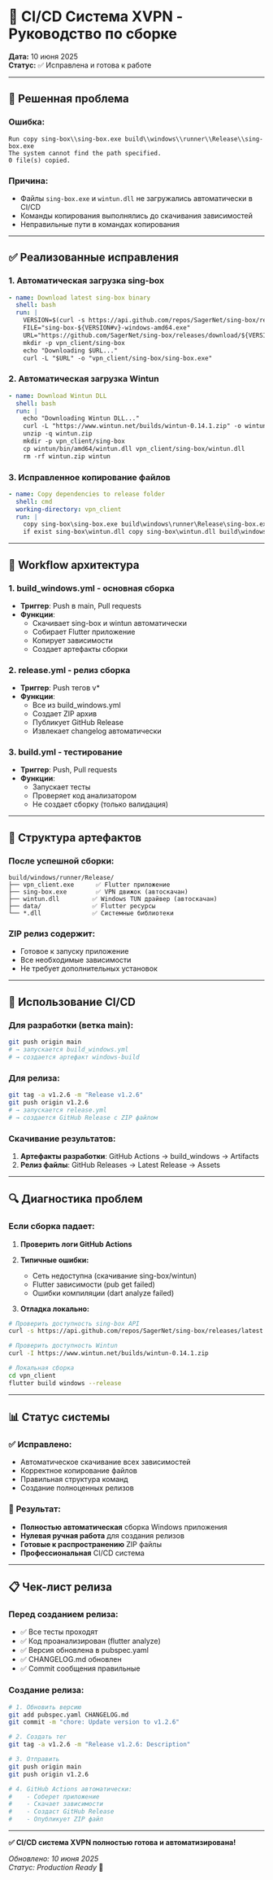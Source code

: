 # 🔧 CI/CD Система XVPN - Руководство по сборке

**Дата:** 10 июня 2025  
**Статус:** ✅ Исправлена и готова к работе  

---

## 🐛 **Решенная проблема**

### **Ошибка:**
```
Run copy sing-box\\sing-box.exe build\\windows\\runner\\Release\\sing-box.exe
The system cannot find the path specified.
0 file(s) copied.
```

### **Причина:**
- Файлы `sing-box.exe` и `wintun.dll` не загружались автоматически в CI/CD
- Команды копирования выполнялись до скачивания зависимостей
- Неправильные пути в командах копирования

---

## ✅ **Реализованные исправления**

### 1. **Автоматическая загрузка sing-box**
```yaml
- name: Download latest sing-box binary
  shell: bash
  run: |
    VERSION=$(curl -s https://api.github.com/repos/SagerNet/sing-box/releases/latest | grep '"tag_name":' | cut -d '"' -f4)
    FILE="sing-box-${VERSION#v}-windows-amd64.exe"
    URL="https://github.com/SagerNet/sing-box/releases/download/${VERSION}/${FILE}"
    mkdir -p vpn_client/sing-box
    echo "Downloading $URL..."
    curl -L "$URL" -o "vpn_client/sing-box/sing-box.exe"
```

### 2. **Автоматическая загрузка Wintun**
```yaml
- name: Download Wintun DLL
  shell: bash
  run: |
    echo "Downloading Wintun DLL..."
    curl -L "https://www.wintun.net/builds/wintun-0.14.1.zip" -o wintun.zip
    unzip -q wintun.zip
    mkdir -p vpn_client/sing-box
    cp wintun/bin/amd64/wintun.dll vpn_client/sing-box/wintun.dll
    rm -rf wintun.zip wintun
```

### 3. **Исправленное копирование файлов**
```yaml
- name: Copy dependencies to release folder
  shell: cmd
  working-directory: vpn_client
  run: |
    copy sing-box\sing-box.exe build\windows\runner\Release\sing-box.exe
    if exist sing-box\wintun.dll copy sing-box\wintun.dll build\windows\runner\Release\wintun.dll
```

---

## 🔄 **Workflow архитектура**

### **1. build_windows.yml** - основная сборка
- **Триггер**: Push в main, Pull requests
- **Функции**: 
  - Скачивает sing-box и wintun автоматически
  - Собирает Flutter приложение
  - Копирует зависимости
  - Создает артефакты сборки

### **2. release.yml** - релиз сборка
- **Триггер**: Push тегов v*
- **Функции**:
  - Все из build_windows.yml
  - Создает ZIP архив
  - Публикует GitHub Release
  - Извлекает changelog автоматически

### **3. build.yml** - тестирование
- **Триггер**: Push, Pull requests
- **Функции**:
  - Запускает тесты
  - Проверяет код анализатором
  - Не создает сборку (только валидация)

---

## 📁 **Структура артефактов**

### **После успешной сборки:**
```
build/windows/runner/Release/
├── vpn_client.exe      ✅ Flutter приложение
├── sing-box.exe        ✅ VPN движок (автоскачан)
├── wintun.dll         ✅ Windows TUN драйвер (автоскачан)
├── data/              ✅ Flutter ресурсы
└── *.dll              ✅ Системные библиотеки
```

### **ZIP релиз содержит:**
- Готовое к запуску приложение
- Все необходимые зависимости
- Не требует дополнительных установок

---

## 🚀 **Использование CI/CD**

### **Для разработки (ветка main):**
```bash
git push origin main
# → запускается build_windows.yml
# → создается артефакт windows-build
```

### **Для релиза:**
```bash
git tag -a v1.2.6 -m "Release v1.2.6"
git push origin v1.2.6
# → запускается release.yml  
# → создается GitHub Release с ZIP файлом
```

### **Скачивание результатов:**
1. **Артефакты разработки**: GitHub Actions → build_windows → Artifacts
2. **Релиз файлы**: GitHub Releases → Latest Release → Assets

---

## 🔍 **Диагностика проблем**

### **Если сборка падает:**

1. **Проверить логи GitHub Actions**
2. **Типичные ошибки:**
   - Сеть недоступна (скачивание sing-box/wintun)
   - Flutter зависимости (pub get failed)
   - Ошибки компиляции (dart analyze failed)

3. **Отладка локально:**
```bash
# Проверить доступность sing-box API
curl -s https://api.github.com/repos/SagerNet/sing-box/releases/latest

# Проверить доступность Wintun
curl -I https://www.wintun.net/builds/wintun-0.14.1.zip

# Локальная сборка
cd vpn_client
flutter build windows --release
```

---

## 📊 **Статус системы**

### ✅ **Исправлено:**
- Автоматическое скачивание всех зависимостей
- Корректное копирование файлов  
- Правильная структура команд
- Создание полноценных релизов

### 🎯 **Результат:**
- **Полностью автоматическая** сборка Windows приложения
- **Нулевая ручная работа** для создания релизов
- **Готовые к распространению** ZIP файлы
- **Профессиональная** CI/CD система

---

## 📋 **Чек-лист релиза**

### **Перед созданием релиза:**
- ✅ Все тесты проходят
- ✅ Код проанализирован (flutter analyze)
- ✅ Версия обновлена в pubspec.yaml
- ✅ CHANGELOG.md обновлен
- ✅ Commit сообщения правильные

### **Создание релиза:**
```bash
# 1. Обновить версию
git add pubspec.yaml CHANGELOG.md
git commit -m "chore: Update version to v1.2.6"

# 2. Создать тег
git tag -a v1.2.6 -m "Release v1.2.6: Description"

# 3. Отправить
git push origin main
git push origin v1.2.6

# 4. GitHub Actions автоматически:
#    - Соберет приложение
#    - Скачает зависимости  
#    - Создаст GitHub Release
#    - Опубликует ZIP файл
```

---

**✅ CI/CD система XVPN полностью готова и автоматизирована!**

*Обновлено: 10 июня 2025*  
*Статус: Production Ready* 🚀
